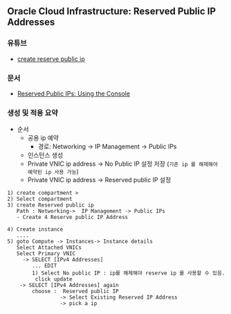 
## Oracle Cloud Infrastructure: Reserved Public IP Addresses
### 유튜브
* [create  reserve public ip](https://www.youtube.com/watch?v=9_7KaGGVmUA)

### 문서
* [Reserved Public IPs: Using the Console](https://docs.oracle.com/en-us/iaas/Content/Network/Tasks/managingpublicIPs.htm#To4)

### 생성 및 적용 요약
* 순서
  * 공용 ip 예약
    * 경로: Networking -> IP Management -> Public IPs
  * 인스턴스 생성
  * Private VNIC ip address -> No Public IP 설정 저장 (``기존 ip 를 해제해야 예약된 ip 사용 가능``)
  * Private VNIC ip address -> Reserved public IP 설정

```
1) create compartment >
2) Select compartment
3) create Reserved public ip
   Path : Networking->  IP Management -> Public IPs
   - Create 4 Reserve public IP Address 

4) Create instance
   ....
5) goto Compute -> Instances-> Instance details   
   Select Attached VNICs  
   Select Primary VNIC
     -> SELECT [IPv4 Addresses]
	    ... EDIT
		1) Select No public IP : ip를 해제해야 reserve ip 를 사용할 수 있음.
		 click update
	-> SELECT [IPv4 Addresses] again
        choose :  Reserved public IP 
		         -> Select Existing Reserved IP Address
				 -> pick a ip 
```		
   

